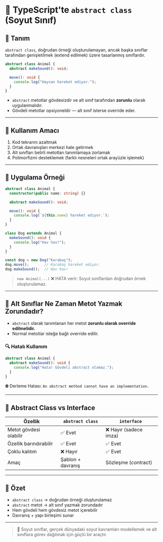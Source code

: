 # 📘 TypeScript'te `abstract class` (Soyut Sınıf)

## 🔹 Tanım

`abstract class`, doğrudan örneği oluşturulamayan, ancak başka sınıflar tarafından genişletilmek (extend edilmek) üzere tasarlanmış sınıflardır.

```ts
abstract class Animal {
  abstract makeSound(): void;

  move(): void {
    console.log("Hayvan hareket ediyor.");
  }
}
```

- `abstract` metotlar gövdesizdir ve alt sınıf tarafından **zorunlu** olarak uygulanmalıdır.
- Gövdeli metotlar opsiyoneldir — alt sınıf isterse override eder.

---

## 🔸 Kullanım Amacı

1. Kod tekrarını azaltmak
2. Ortak davranışları merkezi hale getirmek
3. Alt sınıfları belirli metotları tanımlamaya zorlamak
4. Polimorfizmi desteklemek (farklı nesneleri ortak arayüzle işlemek)

---

## 🔹 Uygulama Örneği

```ts
abstract class Animal {
  constructor(public name: string) {}

  abstract makeSound(): void;

  move(): void {
    console.log(`${this.name} hareket ediyor.`);
  }
}

class Dog extends Animal {
  makeSound(): void {
    console.log("Hav hav!");
  }
}

const dog = new Dog("Karabaş");
dog.move();       // Karabaş hareket ediyor.
dog.makeSound();  // Hav hav!
```

> `new Animal(...)` ❌ HATA verir: Soyut sınıflardan doğrudan örnek oluşturulamaz.

---

## 🔸 Alt Sınıflar Ne Zaman Metot Yazmak Zorundadır?

- `abstract` olarak tanımlanan her metot **zorunlu olarak override edilmelidir.**
- Normal metotlar isteğe bağlı override edilir.

### 🔍 Hatalı Kullanım

```ts
abstract class Animal {
  abstract makeSound(): void {
    console.log("Hata! Gövdeli abstract olamaz.");
  }
}
```

⛔ Derleme Hatası: `An abstract method cannot have an implementation.`

---

## 🔸 Abstract Class vs Interface

| Özellik                | `abstract class`           | `interface`                  |
|------------------------|----------------------------|------------------------------|
| Metot gövdesi olabilir | ✅ Evet                     | ❌ Hayır (sadece imza)       |
| Özellik barındırabilir | ✅ Evet                     | ✅ Evet                      |
| Çoklu kalıtım          | ❌ Hayır                    | ✅ Evet                      |
| Amaç                   | Şablon + davranış          | Sözleşme (contract)          |

---

## 🧠 Özet

- `abstract class` → doğrudan örneği oluşturulamaz
- `abstract` metot → alt sınıf yazmak zorundadır
- Hem gövdeli hem gövdesiz metot içerebilir
- Davranış + yapı birleşimi sunar

---

> 📌 Soyut sınıflar, gerçek dünyadaki soyut kavramları modellemek ve alt sınıflara görev dağıtmak için güçlü bir araçtır.